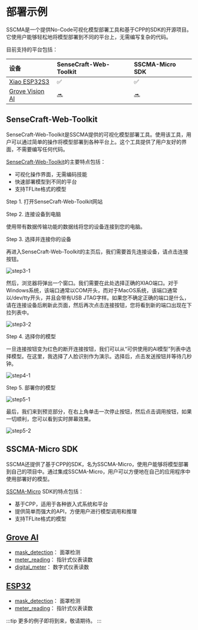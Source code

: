 # 部署示例

SSCMA是一个提供No-Code可视化模型部署工具和基于CPP的SDK的开源项目。它使用户能够轻松地将模型部署到不同的平台上，无需编写复杂的代码。

目前支持的平台包括：

| 设备 | SenseCraft-Web-Toolkit | SSCMA-Micro SDK |
| :--- | :--- | :--- |
| [Xiao ESP32S3](https://www.seeedstudio.com/XIAO-ESP32S3-Sense-p-5639.html) | ✅ | ✅ |
| [Grove Vision AI](https://www.seeedstudio.com/Grove-Vision-AI-Module-p-5457.html) | 🔜 | 🔜 |

## SenseCraft-Web-Toolkit

SenseCraft-Web-Toolkit是SSCMA提供的可视化模型部署工具。使用该工具，用户可以通过简单的操作将模型部署到各种平台上。这个工具提供了用户友好的界面，不需要编写任何代码。

[SenseCraft-Web-Toolkit](https://seeed-studio.github.io/SenseCraft-Web-Toolkit/)的主要特点包括：

- 可视化操作界面，无需编码技能
- 快速部署模型到不同的平台
- 支持TFLite格式的模型

Step 1. 打开SenseCraft-Web-Toolkit网站

<!-- <div align="center">
  <a href="https://seeed-studio.github.io/SenseCraft-Web-Toolk"><img width="10%" src="https://files.seeedstudio.com/sscma/docs/images/SSCMA-Hero.png"/></a>
</div> -->

Step 2. 连接设备到电脑

使用带有数据传输功能的数据线将您的设备连接到您的电脑。

Step 3. 选择并连接你的设备

再进入SenseCraft-Web-Toolkit的主页后，我们需要首先连接设备，请点击连接按钮。

![step3-1](https://files.seeedstudio.com/sscma/docs/static/deploy/step3-1.png)

然后，浏览器将弹出一个窗口。我们需要在此处选择正确的XIAO端口。对于Windows系统，该端口通常以COM开头，而对于MacOS系统，该端口通常以/dev/tty开头，并且会带有USB JTAG字样。如果您不确定正确的端口是什么，请在连接设备后刷新此页面，然后再次点击连接按钮，您将看到新的端口出现在下拉列表中。

![step3-2](https://files.seeedstudio.com/sscma/docs/static/deploy/step3-2.png)

Step 4. 选择你的模型

一旦连接按钮变为红色的断开连接按钮，我们可以从“可供使用的AI模型”列表中选择模型。在这里，我选择了人脸识别作为演示。选择后，点击发送按钮并等待几秒钟。

![step4-1](https://files.seeedstudio.com/sscma/docs/static/deploy/step4-1.png)

Step 5. 部署你的模型

![step5-1](https://files.seeedstudio.com/sscma/docs/static/deploy/step5-1.png)

最后，我们来到预览部分，在右上角单击一次停止按钮，然后点击调用按钮，如果一切顺利，您可以看到实时屏幕效果。

![step5-2](https://files.seeedstudio.com/sscma/docs/static/deploy/step5-2.png)

## SSCMA-Micro SDK

SSCMA还提供了基于CPP的SDK，名为SSCMA-Micro，使用户能够将模型部署到自己的项目中。通过集成SSCMA-Micro，用户可以方便地在自己的应用程序中使用部署好的模型。

[SSCMA-Micro](https://github.com/Seeed-Studio/SSCMA-Micro) SDK的特点包括：

- 基于CPP，适用于各种嵌入式系统和平台
- 提供简单而强大的API，方便用户进行模型调用和推理
- 支持TFLite格式的模型

## [Grove AI](./grove/deploy)

- [mask_detection](./grove/mask_detection)： 面罩检测
- [meter_reading](./grove/meter_reader)： 指针式仪表读数
- [digital_meter](./grove/digital_meter)： 数字式仪表读数

## [ESP32](./esp32/deploy)

- [mask_detection](./esp32/mask_detection)： 面罩检测
- [meter_reading](./esp32/meter_reader)： 指针式仪表读数

:::tip
更多的例子即将到来，敬请期待。
:::
